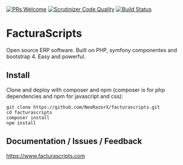 [![PRs Welcome](https://img.shields.io/badge/PRs-welcome-brightgreen.svg)](https://github.com/NeorazorX/facturascripts/issues?utf8=✓&q=is%3Aopen%20is%3Aissue)
[![Scrutinizer Code Quality](https://scrutinizer-ci.com/g/NeoRazorX/facturascripts/badges/quality-score.png?b=master)](https://scrutinizer-ci.com/g/NeoRazorX/facturascripts/?branch=master)
[![Build Status](https://travis-ci.org/NeoRazorX/facturascripts.svg?branch=master)](https://travis-ci.org/NeoRazorX/facturascripts)

# FacturaScripts
Open source ERP software. Built on PHP, symfony componentes and bootstrap 4. Easy and powerful.

## Install
Clone and deploy with composer and npm (composer is for php dependencies and npm for javascript and css):
```
git clone https://github.com/NeoRazorX/facturascripts.git
cd facturascripts
composer install
npm install
```

## Documentation / Issues / Feedback
https://www.facturascripts.com
